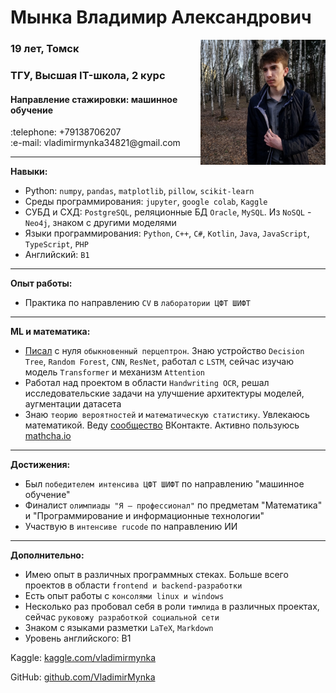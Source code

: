<p>
  <h1>Мынка Владимир Александрович</h1>
  <img src = "./3H69ZHCivSk2.jpg" width = 200 align="right" /> 
  <h3>19 лет, Томск</h3>
  <h3>ТГУ, Высшая IT-школа, 2 курс</h3>
  <h4>Направление стажировки: машинное обучение</h4>
  :telephone: +79138706207 <br>
  :e-mail: vladimirmynka34821@gmail.com  
</p>

---

**Навыки:**
* Python: `numpy`, `pandas`, `matplotlib`, `pillow`, `scikit-learn` 
* Среды программирования: `jupyter`, `google colab`, `Kaggle`
* СУБД и СХД: `PostgreSQL`, реляционные БД `Oracle`, `MySQL`. Из  `NoSQL` - `Neo4j`, знаком с другими моделями
* Языки программирования: `Python`, `C++`, `C#`, `Kotlin`, `Java`, `JavaScript`, `TypeScript`, `PHP`
* Английский: `B1`


---

**Опыт работы:**
* Практика по направлению `CV` в `лаборатории ЦФТ ШИФТ`

---

**ML и математика:**
* [Писал](https://github.com/VladimirMynka/Neural-Network) с нуля `обыкновенный перцептрон`. Знаю устройство `Decision Tree`, `Random Forest`, `CNN`, `ResNet`, работал с `LSTM`, сейчас изучаю модель `Transformer` и механизм `Attention`
* Работал над проектом в области `Handwriting OCR`, решал исследовательские задачи на улучшение архитектуры моделей, аугментации датасета
* Знаю `теорию вероятностей` и `математическую статистику`. Увлекаюсь математикой. Веду [сообщество](https://vk.com/mathemynka) ВКонтакте. Активно пользуюсь [mathcha.io](https://www.mathcha.io/)


---

**Достижения:**
* Был `победителем интенсива ЦФТ ШИФТ` по направлению "машинное обучение"
* Финалист `олимпиады "Я — профессионал"` по предметам "Математика" и "Программирование и информационные технологии"
* Участвую в `интенсиве rucode` по направлению ИИ

---

**Дополнительно:**
- Имею опыт в различных программных стеках. Больше всего проектов в области `frontend и backend-разработки`
- Есть опыт работы с `консолями linux и windows`
- Несколько раз пробовал себя в роли `тимлида` в различных проектах, сейчас `руковожу разработкой социальной сети`
- Знаком с языками разметки `LaTeX`, `Markdown`
- Уровень английского: B1

Kaggle: [kaggle.com/vladimirmynka](https://www.kaggle.com/vladimirmynka) 

GitHub: [github.com/VladimirMynka](https://github.com/VladimirMynka)
